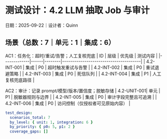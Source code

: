 # 测试设计：4.2 LLM 抽取 Job 与审计

日期：2025-09-22｜设计者：Quinn

## 场景（总数：7｜单元：1｜集成：6）

AC1：任务化：超时/重试/告警；人工复核兜底
| ID          | 层级 | 优先级 | 测试内容                              |
|-------------|------|--------|---------------------------------------|
| 4.2-INT-001 | 集成 | P0     | 超时触发重试与告警                     |
| 4.2-INT-002 | 集成 | P0     | 重试退避策略                          |
| 4.2-INT-003 | 集成 | P0     | 死信队列                              |
| 4.2-INT-004 | 集成 | P1     | 人工复核兜底路径                      |

AC2：审计：记录 prompt/模型/版本/置信度；脱敏存储
| 4.2-UNIT-001| 单元 | P1     | 脱敏器规则与边界                       |
| 4.2-INT-005 | 集成 | P0     | 审计字段完整且可追溯                   |
| 4.2-INT-006 | 集成 | P0     | 访问控制（仅授权者可见原始内容）       |

```yaml
test_design:
  scenarios_total: 7
  by_level: { unit: 1, integration: 6 }
  by_priority: { p0: 5, p1: 2 }
  coverage_gaps: []
```


